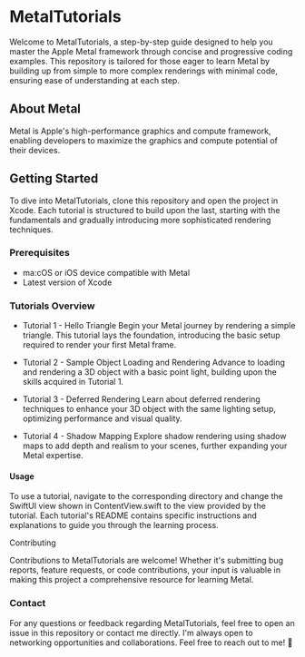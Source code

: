 # MetalTutorials

Welcome to MetalTutorials, a step-by-step guide designed to help you master the Apple Metal framework through concise and progressive coding examples. This repository is tailored for those eager to learn Metal by building up from simple to more complex renderings with minimal code, ensuring ease of understanding at each step.

## About Metal

Metal is Apple's high-performance graphics and compute framework, enabling developers to maximize the graphics and compute potential of their devices. 
## Getting Started

To dive into MetalTutorials, clone this repository and open the project in Xcode. Each tutorial is structured to build upon the last, starting with the fundamentals and gradually introducing more sophisticated rendering techniques.

### Prerequisites

- ma:cOS or iOS device compatible with Metal
- Latest version of Xcode

### Tutorials Overview

* Tutorial 1 - Hello Triangle
Begin your Metal journey by rendering a simple triangle. This tutorial lays the foundation, introducing the basic setup required to render your first Metal frame.

* Tutorial 2 - Sample Object Loading and Rendering
Advance to loading and rendering a 3D object with a basic point light, building upon the skills acquired in Tutorial 1.

* Tutorial 3 - Deferred Rendering
Learn about deferred rendering techniques to enhance your 3D object with the same lighting setup, optimizing performance and visual quality.

* Tutorial 4 - Shadow Mapping
Explore shadow rendering using shadow maps to add depth and realism to your scenes, further expanding your Metal expertise.

#### Usage

To use a tutorial, navigate to the corresponding directory and change the SwiftUI view shown in ContentView.swift to the view provided by the tutorial. Each tutorial's README contains specific instructions and explanations to guide you through the learning process.

Contributing

Contributions to MetalTutorials are welcome! Whether it's submitting bug reports, feature requests, or code contributions, your input is valuable in making this project a comprehensive resource for learning Metal.

### Contact

For any questions or feedback regarding MetalTutorials, feel free to open an issue in this repository or contact me directly.
I'm always open to networking opportunities and collaborations. Feel free to reach out to me! :beers:
